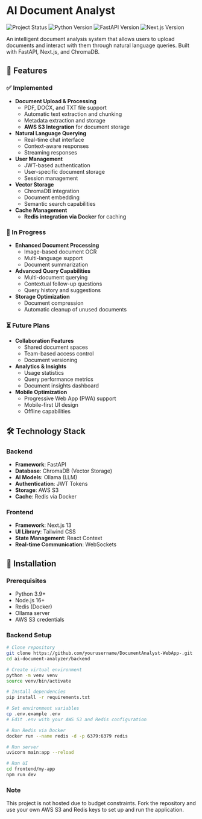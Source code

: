 # AI Document Analyst

![Project Status](https://img.shields.io/badge/status-in%20progress-yellow)
![Python Version](https://img.shields.io/badge/python-3.9%2B-blue)
![FastAPI Version](https://img.shields.io/badge/FastAPI-0.95.0-green)
![Next.js Version](https://img.shields.io/badge/Next.js-13.0.0-blue)

An intelligent document analysis system that allows users to upload documents and interact with them through natural language queries. Built with FastAPI, Next.js, and ChromaDB.

## 🚀 Features

### ✅ Implemented
- **Document Upload & Processing**
  - PDF, DOCX, and TXT file support
  - Automatic text extraction and chunking
  - Metadata extraction and storage
  - **AWS S3 Integration** for document storage
- **Natural Language Querying**
  - Real-time chat interface
  - Context-aware responses
  - Streaming responses
- **User Management**
  - JWT-based authentication
  - User-specific document storage
  - Session management
- **Vector Storage**
  - ChromaDB integration
  - Document embedding
  - Semantic search capabilities
- **Cache Management**
  - **Redis integration via Docker** for caching

### 🚧 In Progress
- **Enhanced Document Processing**
  - Image-based document OCR
  - Multi-language support
  - Document summarization
- **Advanced Query Capabilities**
  - Multi-document querying
  - Contextual follow-up questions
  - Query history and suggestions
- **Storage Optimization**
  - Document compression
  - Automatic cleanup of unused documents

### ⏳ Future Plans
- **Collaboration Features**
  - Shared document spaces
  - Team-based access control
  - Document versioning
- **Analytics & Insights**
  - Usage statistics
  - Query performance metrics
  - Document insights dashboard
- **Mobile Optimization**
  - Progressive Web App (PWA) support
  - Mobile-first UI design
  - Offline capabilities

## 🛠️ Technology Stack

### Backend
- **Framework**: FastAPI
- **Database**: ChromaDB (Vector Storage)
- **AI Models**: Ollama (LLM)
- **Authentication**: JWT Tokens
- **Storage**: AWS S3
- **Cache**: Redis via Docker

### Frontend
- **Framework**: Next.js 13
- **UI Library**: Tailwind CSS
- **State Management**: React Context
- **Real-time Communication**: WebSockets

## 🧰 Installation

### Prerequisites
- Python 3.9+
- Node.js 16+
- Redis (Docker)
- Ollama server
- AWS S3 credentials

### Backend Setup
```bash
# Clone repository
git clone https://github.com/yourusername/DocumentAnalyst-WebApp-.git
cd ai-document-analyzer/backend

# Create virtual environment
python -m venv venv
source venv/bin/activate

# Install dependencies
pip install -r requirements.txt

# Set environment variables
cp .env.example .env
# Edit .env with your AWS S3 and Redis configuration

# Run Redis via Docker
docker run --name redis -d -p 6379:6379 redis

# Run server
uvicorn main:app --reload

# Run UI
cd frontend/my-app
npm run dev
```

### Note
This project is not hosted due to budget constraints. Fork the repository and use your own AWS S3 and Redis keys to set up and run the application.
